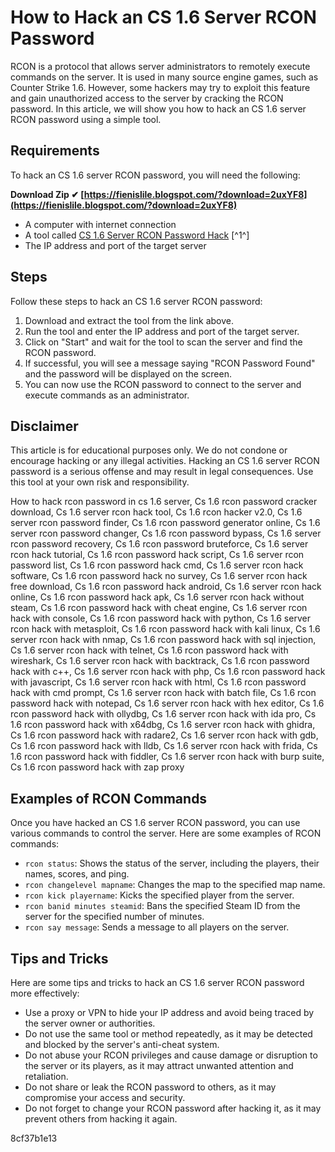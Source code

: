 # How to Hack an CS 1.6 Server RCON Password
 
RCON is a protocol that allows server administrators to remotely execute commands on the server. It is used in many source engine games, such as Counter Strike 1.6. However, some hackers may try to exploit this feature and gain unauthorized access to the server by cracking the RCON password. In this article, we will show you how to hack an CS 1.6 server RCON password using a simple tool.
 
## Requirements
 
To hack an CS 1.6 server RCON password, you will need the following:
 
**Download Zip ✔ [https://fienislile.blogspot.com/?download=2uxYF8](https://fienislile.blogspot.com/?download=2uxYF8)**


 
- A computer with internet connection
- A tool called [CS 1.6 Server RCON Password Hack](https://macircdehipwillchy.wixsite.com/adcrafteno/post/cs-1-6-server-rcon-password-hack) [^1^]
- The IP address and port of the target server

## Steps
 
Follow these steps to hack an CS 1.6 server RCON password:

1. Download and extract the tool from the link above.
2. Run the tool and enter the IP address and port of the target server.
3. Click on "Start" and wait for the tool to scan the server and find the RCON password.
4. If successful, you will see a message saying "RCON Password Found" and the password will be displayed on the screen.
5. You can now use the RCON password to connect to the server and execute commands as an administrator.

## Disclaimer
 
This article is for educational purposes only. We do not condone or encourage hacking or any illegal activities. Hacking an CS 1.6 server RCON password is a serious offense and may result in legal consequences. Use this tool at your own risk and responsibility.
 
How to hack rcon password in cs 1.6 server,  Cs 1.6 rcon password cracker download,  Cs 1.6 server rcon hack tool,  Cs 1.6 rcon hacker v2.0,  Cs 1.6 server rcon password finder,  Cs 1.6 rcon password generator online,  Cs 1.6 server rcon password changer,  Cs 1.6 rcon password bypass,  Cs 1.6 server rcon password recovery,  Cs 1.6 rcon password bruteforce,  Cs 1.6 server rcon hack tutorial,  Cs 1.6 rcon password hack script,  Cs 1.6 server rcon password list,  Cs 1.6 rcon password hack cmd,  Cs 1.6 server rcon hack software,  Cs 1.6 rcon password hack no survey,  Cs 1.6 server rcon hack free download,  Cs 1.6 rcon password hack android,  Cs 1.6 server rcon hack online,  Cs 1.6 rcon password hack apk,  Cs 1.6 server rcon hack without steam,  Cs 1.6 rcon password hack with cheat engine,  Cs 1.6 server rcon hack with console,  Cs 1.6 rcon password hack with python,  Cs 1.6 server rcon hack with metasploit,  Cs 1.6 rcon password hack with kali linux,  Cs 1.6 server rcon hack with nmap,  Cs 1.6 rcon password hack with sql injection,  Cs 1.6 server rcon hack with telnet,  Cs 1.6 rcon password hack with wireshark,  Cs 1.6 server rcon hack with backtrack,  Cs 1.6 rcon password hack with c++,  Cs 1.6 server rcon hack with php,  Cs 1.6 rcon password hack with javascript,  Cs 1.6 server rcon hack with html,  Cs 1.6 rcon password hack with cmd prompt,  Cs 1.6 server rcon hack with batch file,  Cs 1.6 rcon password hack with notepad,  Cs 1.6 server rcon hack with hex editor,  Cs 1.6 rcon password hack with ollydbg,  Cs 1.6 server rcon hack with ida pro,  Cs 1.6 rcon password hack with x64dbg,  Cs 1.6 server rcon hack with ghidra,  Cs 1.6 rcon password hack with radare2,  Cs 1.6 server rcon hack with gdb,  Cs 1.6 rcon password hack with lldb,  Cs 1.6 server rcon hack with frida,  Cs 1.6 rcon password hack with fiddler,  Cs 1.6 server rcon hack with burp suite,  Cs 1.6 rcon password hack with zap proxy
  
## Examples of RCON Commands
 
Once you have hacked an CS 1.6 server RCON password, you can use various commands to control the server. Here are some examples of RCON commands:

- `rcon status`: Shows the status of the server, including the players, their names, scores, and ping.
- `rcon changelevel mapname`: Changes the map to the specified map name.
- `rcon kick playername`: Kicks the specified player from the server.
- `rcon banid minutes steamid`: Bans the specified Steam ID from the server for the specified number of minutes.
- `rcon say message`: Sends a message to all players on the server.

## Tips and Tricks
 
Here are some tips and tricks to hack an CS 1.6 server RCON password more effectively:

- Use a proxy or VPN to hide your IP address and avoid being traced by the server owner or authorities.
- Do not use the same tool or method repeatedly, as it may be detected and blocked by the server's anti-cheat system.
- Do not abuse your RCON privileges and cause damage or disruption to the server or its players, as it may attract unwanted attention and retaliation.
- Do not share or leak the RCON password to others, as it may compromise your access and security.
- Do not forget to change your RCON password after hacking it, as it may prevent others from hacking it again.

 8cf37b1e13
 
